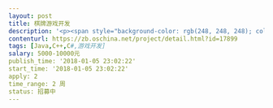 ```yaml
---                
layout: post       
title: 棋牌游戏开发           
description: '<p><span style="background-color: rgb(248, 248, 248); color: rgb(68, 68, 68);">需要一款棋牌类游戏，可采用开元代码，或接包者现有系统</span></p><p><span style="background-color: rgb(248, 248, 248); color: rgb(68, 68, 68);">支持明牌抢庄、固定庄家、自由抢庄、牛牛上庄、二人牛牛等玩法。</span></p><p><span style="background-color: rgb(248, 248, 248); color: rgb(68, 68, 68);">十三水、德州扑克、二人斗地主等多多易膳</span></p><p><br></p><p>只限开发者个人接包！公司勿扰。</p>'     
contenturl: https://zb.oschina.net/project/detail.html?id=17899      
tags: [Java,C++,C#,游戏开发]            
salary: 5000-10000元          
publish_time: '2018-01-05 23:02:22'         
start_time: '2018-01-05 23:02:22'           
apply: 2                   
time_range: 2 周              
status: 招募中                  
---                 
```

